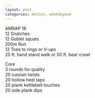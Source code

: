 ```yaml
---
layout: post
categories: metcon, weekdaywod
---
```

AMRAP 18\
12 Snatches\
12 Goblet squats\
200m Run\
12 Toes to rings or V-ups\
25 ft. hand stand walk or 50 ft. bear crawl

Core\
3 rounds for quality\
20 russian twists\
20 hollow heel taps\
20 plank kettlebell touches\
20 side plank dips
<!--snippet-->

